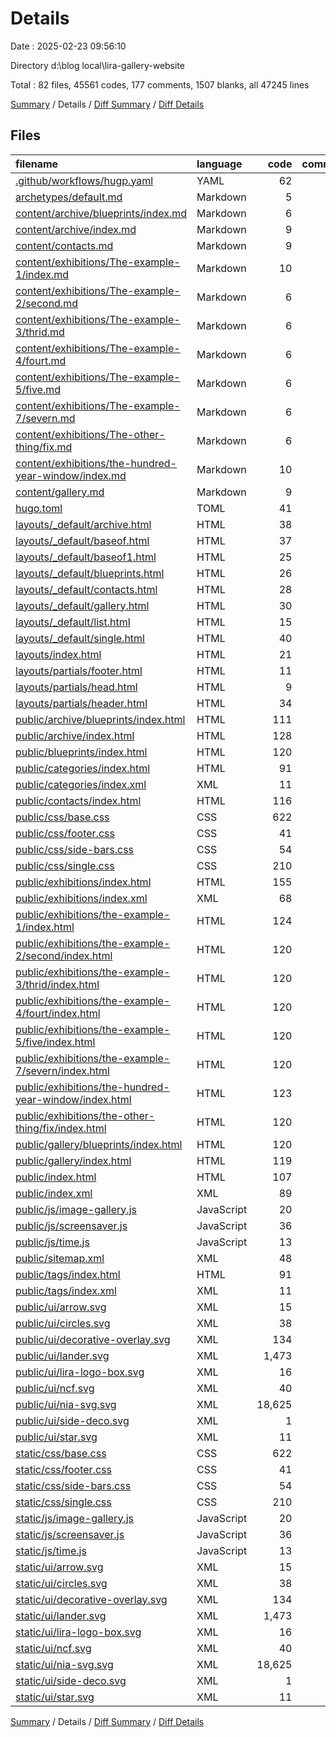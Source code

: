 # Details

Date : 2025-02-23 09:56:10

Directory d:\\blog local\\lira-gallery-website

Total : 82 files,  45561 codes, 177 comments, 1507 blanks, all 47245 lines

[Summary](results.md) / Details / [Diff Summary](diff.md) / [Diff Details](diff-details.md)

## Files
| filename | language | code | comment | blank | total |
| :--- | :--- | ---: | ---: | ---: | ---: |
| [.github/workflows/hugp.yaml](/.github/workflows/hugp.yaml) | YAML | 62 | 9 | 9 | 80 |
| [archetypes/default.md](/archetypes/default.md) | Markdown | 5 | 0 | 1 | 6 |
| [content/archive/blueprints/index.md](/content/archive/blueprints/index.md) | Markdown | 6 | 0 | 2 | 8 |
| [content/archive/index.md](/content/archive/index.md) | Markdown | 9 | 0 | 3 | 12 |
| [content/contacts.md](/content/contacts.md) | Markdown | 9 | 0 | 3 | 12 |
| [content/exhibitions/The-example-1/index.md](/content/exhibitions/The-example-1/index.md) | Markdown | 10 | 0 | 2 | 12 |
| [content/exhibitions/The-example-2/second.md](/content/exhibitions/The-example-2/second.md) | Markdown | 6 | 0 | 2 | 8 |
| [content/exhibitions/The-example-3/thrid.md](/content/exhibitions/The-example-3/thrid.md) | Markdown | 6 | 0 | 2 | 8 |
| [content/exhibitions/The-example-4/fourt.md](/content/exhibitions/The-example-4/fourt.md) | Markdown | 6 | 0 | 2 | 8 |
| [content/exhibitions/The-example-5/five.md](/content/exhibitions/The-example-5/five.md) | Markdown | 6 | 0 | 2 | 8 |
| [content/exhibitions/The-example-7/severn.md](/content/exhibitions/The-example-7/severn.md) | Markdown | 6 | 0 | 2 | 8 |
| [content/exhibitions/The-other-thing/fix.md](/content/exhibitions/The-other-thing/fix.md) | Markdown | 6 | 0 | 2 | 8 |
| [content/exhibitions/the-hundred-year-window/index.md](/content/exhibitions/the-hundred-year-window/index.md) | Markdown | 10 | 0 | 8 | 18 |
| [content/gallery.md](/content/gallery.md) | Markdown | 9 | 0 | 6 | 15 |
| [hugo.toml](/hugo.toml) | TOML | 41 | 1 | 18 | 60 |
| [layouts/_default/archive.html](/layouts/_default/archive.html) | HTML | 38 | 4 | 11 | 53 |
| [layouts/_default/baseof.html](/layouts/_default/baseof.html) | HTML | 37 | 4 | 10 | 51 |
| [layouts/_default/baseof1.html](/layouts/_default/baseof1.html) | HTML | 25 | 0 | 11 | 36 |
| [layouts/_default/blueprints.html](/layouts/_default/blueprints.html) | HTML | 26 | 2 | 7 | 35 |
| [layouts/_default/contacts.html](/layouts/_default/contacts.html) | HTML | 28 | 2 | 3 | 33 |
| [layouts/_default/gallery.html](/layouts/_default/gallery.html) | HTML | 30 | 4 | 8 | 42 |
| [layouts/_default/list.html](/layouts/_default/list.html) | HTML | 15 | 0 | 1 | 16 |
| [layouts/_default/single.html](/layouts/_default/single.html) | HTML | 40 | 5 | 12 | 57 |
| [layouts/index.html](/layouts/index.html) | HTML | 21 | 2 | 6 | 29 |
| [layouts/partials/footer.html](/layouts/partials/footer.html) | HTML | 11 | 0 | 1 | 12 |
| [layouts/partials/head.html](/layouts/partials/head.html) | HTML | 9 | 0 | 2 | 11 |
| [layouts/partials/header.html](/layouts/partials/header.html) | HTML | 34 | 2 | 6 | 42 |
| [public/archive/blueprints/index.html](/public/archive/blueprints/index.html) | HTML | 111 | 0 | 56 | 167 |
| [public/archive/index.html](/public/archive/index.html) | HTML | 128 | 0 | 71 | 199 |
| [public/blueprints/index.html](/public/blueprints/index.html) | HTML | 120 | 0 | 57 | 177 |
| [public/categories/index.html](/public/categories/index.html) | HTML | 91 | 0 | 41 | 132 |
| [public/categories/index.xml](/public/categories/index.xml) | XML | 11 | 0 | 1 | 12 |
| [public/contacts/index.html](/public/contacts/index.html) | HTML | 116 | 0 | 44 | 160 |
| [public/css/base.css](/public/css/base.css) | CSS | 622 | 33 | 91 | 746 |
| [public/css/footer.css](/public/css/footer.css) | CSS | 41 | 6 | 9 | 56 |
| [public/css/side-bars.css](/public/css/side-bars.css) | CSS | 54 | 6 | 8 | 68 |
| [public/css/single.css](/public/css/single.css) | CSS | 210 | 14 | 43 | 267 |
| [public/exhibitions/index.html](/public/exhibitions/index.html) | HTML | 155 | 0 | 49 | 204 |
| [public/exhibitions/index.xml](/public/exhibitions/index.xml) | XML | 68 | 0 | 1 | 69 |
| [public/exhibitions/the-example-1/index.html](/public/exhibitions/the-example-1/index.html) | HTML | 124 | 0 | 61 | 185 |
| [public/exhibitions/the-example-2/second/index.html](/public/exhibitions/the-example-2/second/index.html) | HTML | 120 | 0 | 57 | 177 |
| [public/exhibitions/the-example-3/thrid/index.html](/public/exhibitions/the-example-3/thrid/index.html) | HTML | 120 | 0 | 57 | 177 |
| [public/exhibitions/the-example-4/fourt/index.html](/public/exhibitions/the-example-4/fourt/index.html) | HTML | 120 | 0 | 57 | 177 |
| [public/exhibitions/the-example-5/five/index.html](/public/exhibitions/the-example-5/five/index.html) | HTML | 120 | 0 | 57 | 177 |
| [public/exhibitions/the-example-7/severn/index.html](/public/exhibitions/the-example-7/severn/index.html) | HTML | 120 | 0 | 57 | 177 |
| [public/exhibitions/the-hundred-year-window/index.html](/public/exhibitions/the-hundred-year-window/index.html) | HTML | 123 | 0 | 57 | 180 |
| [public/exhibitions/the-other-thing/fix/index.html](/public/exhibitions/the-other-thing/fix/index.html) | HTML | 120 | 0 | 57 | 177 |
| [public/gallery/blueprints/index.html](/public/gallery/blueprints/index.html) | HTML | 120 | 0 | 57 | 177 |
| [public/gallery/index.html](/public/gallery/index.html) | HTML | 119 | 0 | 55 | 174 |
| [public/index.html](/public/index.html) | HTML | 107 | 0 | 53 | 160 |
| [public/index.xml](/public/index.xml) | XML | 89 | 0 | 1 | 90 |
| [public/js/image-gallery.js](/public/js/image-gallery.js) | JavaScript | 20 | 5 | 7 | 32 |
| [public/js/screensaver.js](/public/js/screensaver.js) | JavaScript | 36 | 0 | 9 | 45 |
| [public/js/time.js](/public/js/time.js) | JavaScript | 13 | 4 | 4 | 21 |
| [public/sitemap.xml](/public/sitemap.xml) | XML | 48 | 0 | 1 | 49 |
| [public/tags/index.html](/public/tags/index.html) | HTML | 91 | 0 | 41 | 132 |
| [public/tags/index.xml](/public/tags/index.xml) | XML | 11 | 0 | 1 | 12 |
| [public/ui/arrow.svg](/public/ui/arrow.svg) | XML | 15 | 0 | 0 | 15 |
| [public/ui/circles.svg](/public/ui/circles.svg) | XML | 38 | 0 | 0 | 38 |
| [public/ui/decorative-overlay.svg](/public/ui/decorative-overlay.svg) | XML | 134 | 1 | 1 | 136 |
| [public/ui/lander.svg](/public/ui/lander.svg) | XML | 1,473 | 1 | 1 | 1,475 |
| [public/ui/lira-logo-box.svg](/public/ui/lira-logo-box.svg) | XML | 16 | 0 | 0 | 16 |
| [public/ui/ncf.svg](/public/ui/ncf.svg) | XML | 40 | 0 | 1 | 41 |
| [public/ui/nia-svg.svg](/public/ui/nia-svg.svg) | XML | 18,625 | 0 | 13 | 18,638 |
| [public/ui/side-deco.svg](/public/ui/side-deco.svg) | XML | 1 | 0 | 0 | 1 |
| [public/ui/star.svg](/public/ui/star.svg) | XML | 11 | 1 | 1 | 13 |
| [static/css/base.css](/static/css/base.css) | CSS | 622 | 33 | 91 | 746 |
| [static/css/footer.css](/static/css/footer.css) | CSS | 41 | 6 | 9 | 56 |
| [static/css/side-bars.css](/static/css/side-bars.css) | CSS | 54 | 6 | 8 | 68 |
| [static/css/single.css](/static/css/single.css) | CSS | 210 | 14 | 43 | 267 |
| [static/js/image-gallery.js](/static/js/image-gallery.js) | JavaScript | 20 | 5 | 7 | 32 |
| [static/js/screensaver.js](/static/js/screensaver.js) | JavaScript | 36 | 0 | 9 | 45 |
| [static/js/time.js](/static/js/time.js) | JavaScript | 13 | 4 | 4 | 21 |
| [static/ui/arrow.svg](/static/ui/arrow.svg) | XML | 15 | 0 | 0 | 15 |
| [static/ui/circles.svg](/static/ui/circles.svg) | XML | 38 | 0 | 0 | 38 |
| [static/ui/decorative-overlay.svg](/static/ui/decorative-overlay.svg) | XML | 134 | 1 | 1 | 136 |
| [static/ui/lander.svg](/static/ui/lander.svg) | XML | 1,473 | 1 | 1 | 1,475 |
| [static/ui/lira-logo-box.svg](/static/ui/lira-logo-box.svg) | XML | 16 | 0 | 0 | 16 |
| [static/ui/ncf.svg](/static/ui/ncf.svg) | XML | 40 | 0 | 1 | 41 |
| [static/ui/nia-svg.svg](/static/ui/nia-svg.svg) | XML | 18,625 | 0 | 13 | 18,638 |
| [static/ui/side-deco.svg](/static/ui/side-deco.svg) | XML | 1 | 0 | 0 | 1 |
| [static/ui/star.svg](/static/ui/star.svg) | XML | 11 | 1 | 1 | 13 |

[Summary](results.md) / Details / [Diff Summary](diff.md) / [Diff Details](diff-details.md)